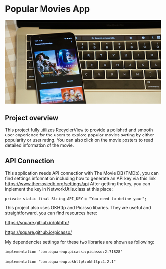 # Popular Movies App

![Image](https://raw.githubusercontent.com/PrisonerPrice/PopularMoviesApp/master/Image/6BA8EE8F-72A1-4393-9332-FC06AE3500A0.JPG)

## Project overview

This project fully utilizes RecyclerView to provide a polished and smooth user experience for the users to explore popular movies sorting by either popularity or user rating. You can also click on the movie posters to read detailed information of the movie.

## API Connection

This application needs API connection with The Movie DB (TMDb), you can find settings information including how to generate an API key via this link https://www.themoviedb.org/settings/api After getting the key, you can inplement the key in NetworkUtils.class at this place:

	private static final String API_KEY = "You need to define your";

This project also uses OKHttp and Picasso libaries. They are useful and straightforward, you can find resources here:

https://square.github.io/okhttp/

https://square.github.io/picasso/

My dependencies settings for these two libraries are shown as following:

	implementation 'com.squareup.picasso:picasso:2.71828'
	
	implementation "com.squareup.okhttp3:okhttp:4.2.1"


